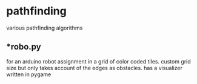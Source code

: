 # pathfinding
various pathfinding algorithms


## *robo.py 
for an arduino robot assignment in a grid of color coded tiles. custom grid size but only takes account of the edges as obstacles. has a visualizer written in pygame

